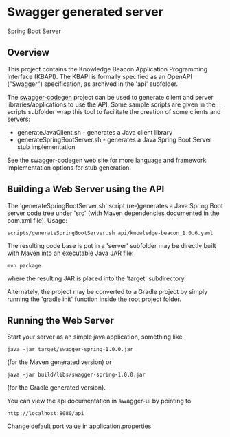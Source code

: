 # Swagger generated server #

Spring Boot Server 

## Overview ##

This project contains the Knowledge Beacon Application Programming Interface (KBAPI). The KBAPI is formally specified as an OpenAPI ("Swagger") specification, as archived in the 'api' subfolder. 

The [swagger-codegen](https://github.com/swagger-api/swagger-codegen) project can be used to generate client and server libraries/applications to use the API. Some sample scripts are given in the scripts subfolder wrap this tool to facilitate the creation of some clients and servers:

* generateJavaClient.sh - generates a Java client library
* generateSpringBootServer.sh - generates a Java Spring Boot Server stub implementation

See the swagger-codegen web site for more language and framework implementation options for stub generation.

## Building a Web Server using the API ##

The 'generateSpringBootServer.sh' script (re-)generates a Java Spring Boot server code tree under 'src' (with Maven dependencies documented in the pom.xml file). Usage:

	scripts/generateSpringBootServer.sh api/knowledge-beacon_1.0.6.yaml   

The resulting code base is put in a 'server' subfolder may be directly built with Maven into an executable Java JAR file:

	mvn package

where the resulting JAR is placed into the 'target' subdirectory.

Alternately, the project may be converted to a Gradle project by simply running the 'gradle init' function inside the root project folder.

## Running the Web Server ##

Start your server as an simple java application, something like

	java -jar target/swagger-spring-1.0.0.jar 

(for the Maven generated version) or

	java -jar build/libs/swagger-spring-1.0.0.jar 

(for the Gradle generated version).

You can view the api documentation in swagger-ui by pointing to
  
	http://localhost:8080/api

Change default port value in application.properties
